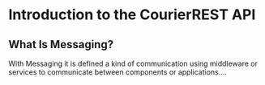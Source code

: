 Introduction to the CourierREST API
======================================

What Is Messaging?
--------------------------------------

With Messaging it is defined a kind of communication using middleware or services to communicate between components or applications....
